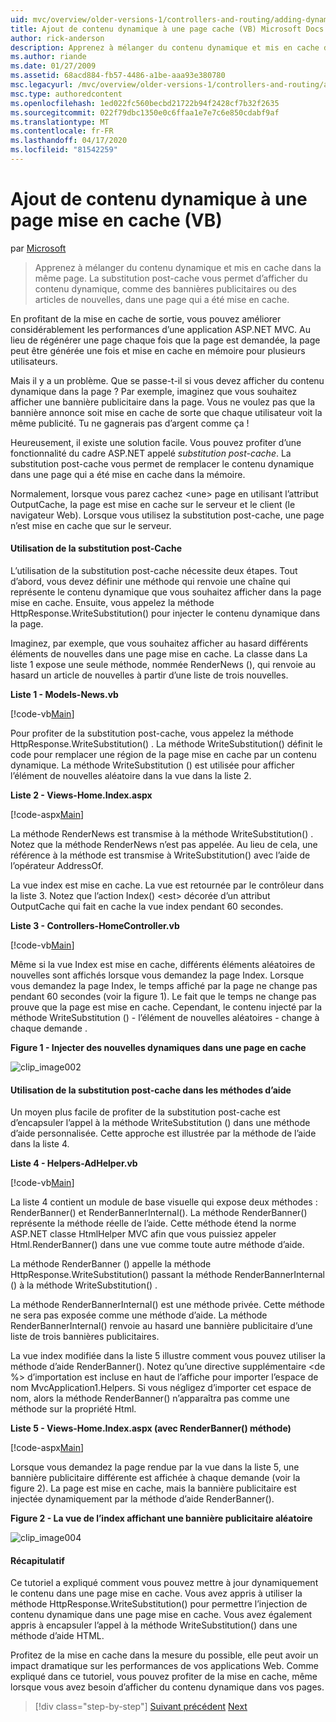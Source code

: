 ```yaml
---
uid: mvc/overview/older-versions-1/controllers-and-routing/adding-dynamic-content-to-a-cached-page-vb
title: Ajout de contenu dynamique à une page cache (VB) Microsoft Docs
author: rick-anderson
description: Apprenez à mélanger du contenu dynamique et mis en cache dans la même page. La substitution post-cache vous permet d’afficher du contenu dynamique, comme des bannières publicitaires o...
ms.author: riande
ms.date: 01/27/2009
ms.assetid: 68acd884-fb57-4486-a1be-aaa93e380780
msc.legacyurl: /mvc/overview/older-versions-1/controllers-and-routing/adding-dynamic-content-to-a-cached-page-vb
msc.type: authoredcontent
ms.openlocfilehash: 1ed022fc560becbd21722b94f2428cf7b32f2635
ms.sourcegitcommit: 022f79dbc1350e0c6ffaa1e7e7c6e850cdabf9af
ms.translationtype: MT
ms.contentlocale: fr-FR
ms.lasthandoff: 04/17/2020
ms.locfileid: "81542259"
---
```

# <a name="adding-dynamic-content-to-a-cached-page-vb"></a>Ajout de contenu dynamique à une page mise en cache (VB)

par [Microsoft](https://github.com/microsoft)

> Apprenez à mélanger du contenu dynamique et mis en cache dans la même page. La substitution post-cache vous permet d’afficher du contenu dynamique, comme des bannières publicitaires ou des articles de nouvelles, dans une page qui a été mise en cache.

En profitant de la mise en cache de sortie, vous pouvez améliorer considérablement les performances d’une application ASP.NET MVC. Au lieu de régénérer une page chaque fois que la page est demandée, la page peut être générée une fois et mise en cache en mémoire pour plusieurs utilisateurs.

Mais il y a un problème. Que se passe-t-il si vous devez afficher du contenu dynamique dans la page ? Par exemple, imaginez que vous souhaitez afficher une bannière publicitaire dans la page. Vous ne voulez pas que la bannière annonce soit mise en cache de sorte que chaque utilisateur voit la même publicité. Tu ne gagnerais pas d’argent comme ça !

Heureusement, il existe une solution facile. Vous pouvez profiter d’une fonctionnalité du cadre ASP.NET appelé *substitution post-cache*. La substitution post-cache vous permet de remplacer le contenu dynamique dans une page qui a été mise en cache dans la mémoire.

Normalement, lorsque vous parez cachez &lt;une&gt; page en utilisant l’attribut OutputCache, la page est mise en cache sur le serveur et le client (le navigateur Web). Lorsque vous utilisez la substitution post-cache, une page n’est mise en cache que sur le serveur.

#### <a name="using-post-cache-substitution"></a>Utilisation de la substitution post-Cache

L’utilisation de la substitution post-cache nécessite deux étapes. Tout d’abord, vous devez définir une méthode qui renvoie une chaîne qui représente le contenu dynamique que vous souhaitez afficher dans la page mise en cache. Ensuite, vous appelez la méthode HttpResponse.WriteSubstitution() pour injecter le contenu dynamique dans la page.

Imaginez, par exemple, que vous souhaitez afficher au hasard différents éléments de nouvelles dans une page mise en cache. La classe dans La liste 1 expose une seule méthode, nommée RenderNews (), qui renvoie au hasard un article de nouvelles à partir d’une liste de trois nouvelles.

**Liste 1 - Models-News.vb**

[!code-vb[Main](adding-dynamic-content-to-a-cached-page-vb/samples/sample1.vb)]

Pour profiter de la substitution post-cache, vous appelez la méthode HttpResponse.WriteSubstitution() . La méthode WriteSubstitution() définit le code pour remplacer une région de la page mise en cache par un contenu dynamique. La méthode WriteSubstitution () est utilisée pour afficher l’élément de nouvelles aléatoire dans la vue dans la liste 2.

**Liste 2 - Views-Home.Index.aspx**

[!code-aspx[Main](adding-dynamic-content-to-a-cached-page-vb/samples/sample2.aspx)]

La méthode RenderNews est transmise à la méthode WriteSubstitution() . Notez que la méthode RenderNews n’est pas appelée. Au lieu de cela, une référence à la méthode est transmise à WriteSubstitution() avec l’aide de l’opérateur AddressOf.

La vue index est mise en cache. La vue est retournée par le contrôleur dans la liste 3. Notez que l’action Index() &lt;est&gt; décorée d’un attribut OutputCache qui fait en cache la vue index pendant 60 secondes.

**Liste 3 - Controllers-HomeController.vb**

[!code-vb[Main](adding-dynamic-content-to-a-cached-page-vb/samples/sample3.vb)]

Même si la vue Index est mise en cache, différents éléments aléatoires de nouvelles sont affichés lorsque vous demandez la page Index. Lorsque vous demandez la page Index, le temps affiché par la page ne change pas pendant 60 secondes (voir la figure 1). Le fait que le temps ne change pas prouve que la page est mise en cache. Cependant, le contenu injecté par la méthode WriteSubstitution () - l’élément de nouvelles aléatoires - change à chaque demande .

**Figure 1 - Injecter des nouvelles dynamiques dans une page en cache**

![clip_image002](adding-dynamic-content-to-a-cached-page-vb/_static/image1.jpg)

#### <a name="using-post-cache-substitution-in-helper-methods"></a>Utilisation de la substitution post-cache dans les méthodes d’aide

Un moyen plus facile de profiter de la substitution post-cache est d’encapsuler l’appel à la méthode WriteSubstitution () dans une méthode d’aide personnalisée. Cette approche est illustrée par la méthode de l’aide dans la liste 4.

**Liste 4 - Helpers-AdHelper.vb**

[!code-vb[Main](adding-dynamic-content-to-a-cached-page-vb/samples/sample4.vb)]

La liste 4 contient un module de base visuelle qui expose deux méthodes : RenderBanner() et RenderBannerInternal(). La méthode RenderBanner() représente la méthode réelle de l’aide. Cette méthode étend la norme ASP.NET classe HtmlHelper MVC afin que vous puissiez appeler Html.RenderBanner() dans une vue comme toute autre méthode d’aide.

La méthode RenderBanner () appelle la méthode HttpResponse.WriteSubstitution() passant la méthode RenderBannerInternal () à la méthode WriteSubstitution() .

La méthode RenderBannerInternal() est une méthode privée. Cette méthode ne sera pas exposée comme une méthode d’aide. La méthode RenderBannerInternal() renvoie au hasard une bannière publicitaire d’une liste de trois bannières publicitaires.

La vue index modifiée dans la liste 5 illustre comment vous pouvez utiliser la méthode d’aide RenderBanner(). Notez qu’une directive supplémentaire &lt;de %&gt; d’importation est incluse en haut de l’affiche pour importer l’espace de nom MvcApplication1.Helpers. Si vous négligez d’importer cet espace de nom, alors la méthode RenderBanner() n’apparaîtra pas comme une méthode sur la propriété Html.

**Liste 5 - Views-Home.Index.aspx (avec RenderBanner() méthode)**

[!code-aspx[Main](adding-dynamic-content-to-a-cached-page-vb/samples/sample5.aspx)]

Lorsque vous demandez la page rendue par la vue dans la liste 5, une bannière publicitaire différente est affichée à chaque demande (voir la figure 2). La page est mise en cache, mais la bannière publicitaire est injectée dynamiquement par la méthode d’aide RenderBanner().

**Figure 2 - La vue de l’index affichant une bannière publicitaire aléatoire**

![clip_image004](adding-dynamic-content-to-a-cached-page-vb/_static/image2.jpg)

#### <a name="summary"></a>Récapitulatif

Ce tutoriel a expliqué comment vous pouvez mettre à jour dynamiquement le contenu dans une page mise en cache. Vous avez appris à utiliser la méthode HttpResponse.WriteSubstitution() pour permettre l’injection de contenu dynamique dans une page mise en cache. Vous avez également appris à encapsuler l’appel à la méthode WriteSubstitution() dans une méthode d’aide HTML.

Profitez de la mise en cache dans la mesure du possible, elle peut avoir un impact dramatique sur les performances de vos applications Web. Comme expliqué dans ce tutoriel, vous pouvez profiter de la mise en cache, même lorsque vous avez besoin d’afficher du contenu dynamique dans vos pages.

> [!div class="step-by-step"]
> [Suivant précédent](improving-performance-with-output-caching-vb.md)
> [Next](creating-a-controller-vb.md)
